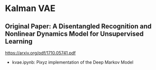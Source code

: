 # Kalman VAE
## Original Paper: A Disentangled Recognition and Nonlinear Dynamics Model for Unsupervised Learning

https://arxiv.org/pdf/1710.05741.pdf
- kvae.ipynb: Pixyz implementation of the Deep Markov Model
